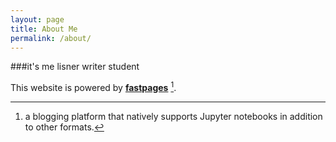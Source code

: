 ```yaml
---
layout: page
title: About Me
permalink: /about/
---
```


###it's me
lisner 
writer
student




This website is powered by **[fastpages](https://github.com/fastai/fastpages)** [^1].



[^1]:a blogging platform that natively supports Jupyter notebooks in addition to other formats.
